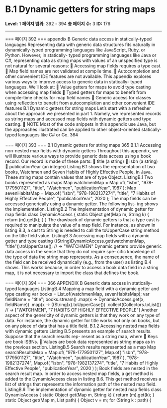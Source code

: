 # B.1 Dynamic getters for string maps

**Level:** 1
**페이지 범위:** 392 - 394
**총 페이지 수:** 3
**ID:** 176

---

=== 페이지 392 ===
appendix B
Generic data access in
statically-typed languages
Representing data with generic data structures fits naturally in dynamically-typed
programming languages like JavaScript, Ruby, or Python. However, in statically-
typed programming languages like Java or C#, representing data as string maps
with values of an unspecified type is not natural for several reasons:
 Accessing map fields requires a type cast.
 Map field names are not validated at compile time.
 Autocompletion and other convenient IDE features are not available.
This appendix explores various ways to improve access to generic data in statically-
typed languages. We’ll look at:
 Value getters for maps to avoid type casting when accessing map fields
 Typed getters for maps to benefit from compile-time checks for map field
names
 Generic access for classes using reflection to benefit from autocompletion
and other convenient IDE features
B.1 Dynamic getters for string maps
Let’s start with a refresher about the approach we presented in part 1. Namely, we
represented records as string maps and accessed map fields with dynamic getters
and type casting.
 NOTE Most of the code snippets in this appendix use Java, but the approaches
illustrated can be applied to other object-oriented statically-typed languages like C#
or Go.
364

=== 페이지 393 ===
B.1 Dynamic getters for string maps 365
B.1.1 Accessing non-nested map fields with dynamic getters
Throughout this appendix, we will illustrate various ways to provide generic data access
using a book record. Our record is made of these parts:
 title (a string)
 isbn (a string)
 publicationYear (an integer)
Listing B.1 shows the representation of two books, Watchmen and Seven Habits of Highly
Effective People, in Java. These string maps contain values that are of type Object.
ListingB.1 Two books represented as maps
Map watchmenMap = Map.of(
"isbn", "978-1779501127",
"title", "Watchmen",
"publicationYear", 1987
);
Map sevenHabitsMap = Map.of(
"isbn", "978-1982137274",
"title", "7 Habits of Highly Effective People",
"publicationYear", 2020
);
The map fields can be accessed generically using a dynamic getter. The following list-
ing shows the implementation.
ListingB.2 The implementation of dynamic getter for map fields
class DynamicAccess {
static Object get(Map m, String k) {
return (m).get(k);
}
}
The drawback of dynamic getters is that a type cast is required to manipulate the value
of a map field. For instance, as shown in listing B.3, a cast to String is needed to call
the toUpperCase string method on the title field value.
ListingB.3 Accessing map fields with a dynamic getter and type casting
((String)DynamicAccess.get(watchmenMap, "title")).toUpperCase();
// → "WATCHMEN"
Dynamic getters provide generic data access in the sense that they do not require spe-
cific knowledge of the type of data the string map represents. As a consequence, the
name of the field can be received dynamically (e.g., from the user) as listing B.4
shows. This works because, in order to access a book data field in a string map, it is not
necessary to import the class that defines the book.

=== 페이지 394 ===
366 APPENDIX B Generic data access in statically-typed languages
ListingB.4 Mapping a map field with a dynamic getter and type casting
var books = List.of(watchmenMap, sevenHabitsMap);
var fieldName = "title";
books.stream()
.map(x -> DynamicAccess.get(x, fieldName))
.map(x -> ((String)x).toUpperCase())
.collect(Collectors.toList())
// → ["WATCHMEN", "7 HABITS OF HIGHLY EFFECTIVE PEOPLE"]
Another aspect of the genericity of dynamic getters is that they work on any type of
data. For instance, the dynamic getter for title works not only on books, but on any
piece of data that has a title field.
B.1.2 Accessing nested map fields with dynamic getters
Listing B.5 presents an example of search results. Suppose that the search results rep-
resent as a string map, where
 Keys are book ISBNs.
 Values are book data represented as string maps as in the previous section.
ListingB.5 Search results represented as a map
Map searchResultsMap = Map.of(
"978-1779501127", Map.of(
"isbn", "978-1779501127",
"title", "Watchmen",
"publicationYear", 1987
),
"978-1982137274", Map.of(
"isbn", "978-1982137274",
"title", "7 Habits of Highly Effective People",
"publicationYear", 2020
)
);
Book fields are nested in the search result map. In order to access nested map fields, a
get method is added to the DynamicAccess class in listing B.6. This get method
receives a list of strings that represents the information path of the nested map field.
ListingB.6 The implementation of dynamic getter for nested map fields
class DynamicAccess {
static Object get(Map m, String k) {
return (m).get(k);
}
static Object get(Map m, List<String> path) {
Object v = m;
for (String k : path) {

